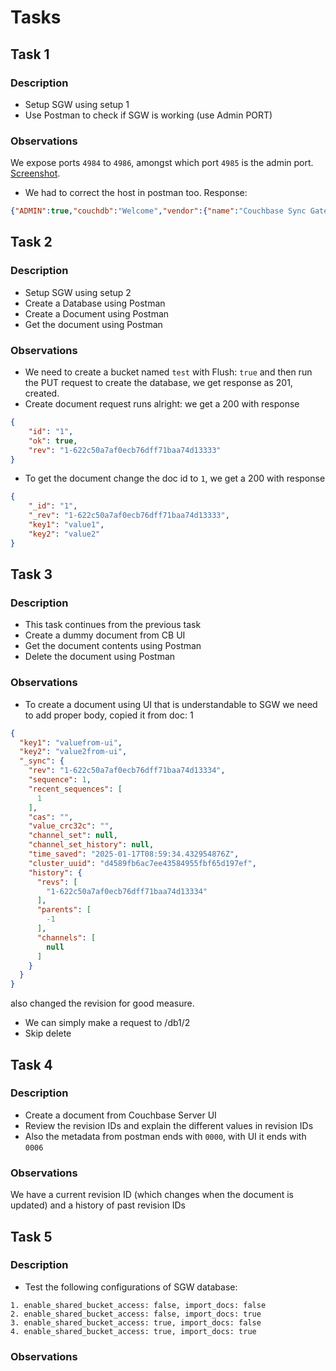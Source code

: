 # Tasks

## Task 1

### Description

- Setup SGW using setup 1
- Use Postman to check if SGW is working (use Admin PORT)

### Observations

We expose ports `4984` to `4986`, amongst which port `4985` is the admin port. [Screenshot](/images/task-1.png).
+ We had to correct the host in postman too.
Response:
```json
{"ADMIN":true,"couchdb":"Welcome","vendor":{"name":"Couchbase Sync Gateway","version":"3.2"},"version":"Couchbase Sync Gateway/3.2.1(15;release) EE","persistent_config":true}
```

## Task 2

### Description

- Setup SGW using setup 2
- Create a Database using Postman
- Create a Document using Postman
- Get the document using Postman

### Observations
+ We need to create a bucket named `test` with Flush: `true` and then run the PUT request to create the database, we get response as 201, created.
+ Create document request runs alright: we get a 200 with response
```json
{
    "id": "1",
    "ok": true,
    "rev": "1-622c50a7af0ecb76dff71baa74d13333"
}
```
+ To get the document change the doc id to `1`, we get a 200 with response
```json
{
    "_id": "1",
    "_rev": "1-622c50a7af0ecb76dff71baa74d13333",
    "key1": "value1",
    "key2": "value2"
}
```

## Task 3

### Description

- This task continues from the previous task
- Create a dummy document from CB UI
- Get the document contents using Postman
- Delete the document using Postman

### Observations
+ To create a document using UI that is understandable to SGW we need to add proper body, copied it from doc: 1
```json
{
  "key1": "valuefrom-ui",
  "key2": "value2from-ui",
  "_sync": {
    "rev": "1-622c50a7af0ecb76dff71baa74d13334",
    "sequence": 1,
    "recent_sequences": [
      1
    ],
    "cas": "",
    "value_crc32c": "",
    "channel_set": null,
    "channel_set_history": null,
    "time_saved": "2025-01-17T08:59:34.432954876Z",
    "cluster_uuid": "d4589fb6ac7ee43584955fbf65d197ef",
    "history": {
      "revs": [
        "1-622c50a7af0ecb76dff71baa74d13334"
      ],
      "parents": [
        -1
      ],
      "channels": [
        null
      ]
    }
  }
}
```
also changed the revision for good measure.

+ We can simply make a request to /db1/2
+ Skip delete

## Task 4

### Description

- Create a document from Couchbase Server UI
- Review the revision IDs and explain the different values in revision IDs
- Also the metadata from postman ends with `0000`, with UI it ends with `0006`

### Observations
We have a current revision ID (which changes when the document is updated) and a history of past revision IDs 

## Task 5

### Description

- Test the following configurations of SGW database:

```
1. enable_shared_bucket_access: false, import_docs: false
2. enable_shared_bucket_access: false, import_docs: true
3. enable_shared_bucket_access: true, import_docs: false
4. enable_shared_bucket_access: true, import_docs: true
```

### Observations
